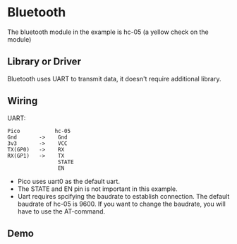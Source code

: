 # Bluetooth
The bluetooth module in the example is hc-05 (a yellow check on the module)

## Library or Driver
Bluetooth uses UART to transmit data, it doesn't require additional library.


## Wiring
UART:
```
Pico           hc-05    
Gnd       ->    Gnd  
3v3       ->    VCC  
TX(GP0)   ->    RX 
RX(GP1)   ->    TX 
                STATE
                EN
```
- Pico uses uart0 as the default uart.  
- The STATE and EN pin is not important in this example.  
- Uart requires spcifying the baudrate to establish connection. The default baudrate of hc-05 is 9600. If you want to change the baudrate, you will have to use the AT-command.

## Demo



